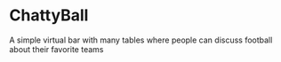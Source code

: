 # ChattyBall
A simple virtual bar with many tables where people can discuss football about their favorite teams
